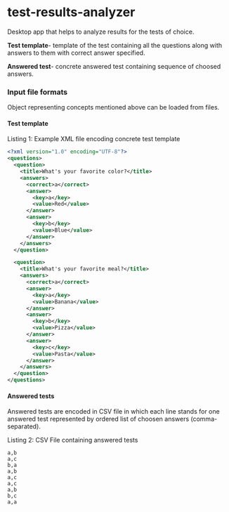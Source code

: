 # test-results-analyzer
Desktop app that helps to analyze results for the tests of choice.

**Test template**- template of the test containing all the questions along with answers to them with correct answer specified.

**Answered test**- concrete answered test containing sequence of choosed answers.

### Input file formats

Object representing concepts mentioned above can be loaded from files.

#### Test template

Listing 1: Example XML file encoding concrete test template

```xml
<?xml version="1.0" encoding="UTF-8"?>
<questions>
  <question>
    <title>What's your favorite color?</title>
    <answers>
      <correct>a</correct>
      <answer>
        <key>a</key>
        <value>Red</value>
      </answer>
      <answer>
        <key>b</key>
        <value>Blue</value>
      </answer>
    </answers>
  </question>

  <question>
    <title>What's your favorite meal?</title>
    <answers>
      <correct>a</correct>
      <answer>
        <key>a</key>
        <value>Banana</value>
      </answer>
      <answer>
        <key>b</key>
        <value>Pizza</value>
      </answer>
      <answer>
        <key>c</key>
        <value>Pasta</value>
      </answer>
    </answers>
  </question>
</questions>
```

#### Answered tests

Answered tests are encoded in CSV file in which each line stands for one answered test represented by ordered list of choosen answers (comma-separated).

Listing 2: CSV File containing answered tests

```
a,b
a,c
b,a
a,b
a,c
a,c
a,b
b,c
a,a 
```

